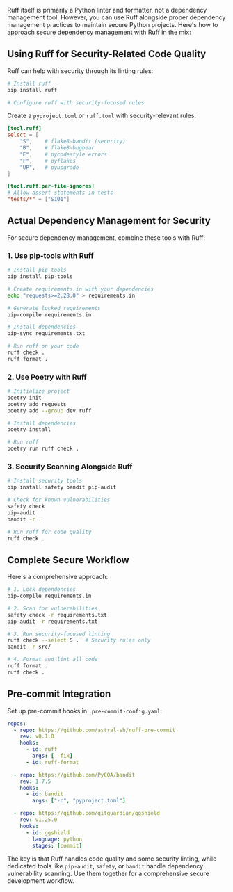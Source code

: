 Ruff itself is primarily a Python linter and formatter, not a dependency management tool. However, you can use Ruff alongside proper dependency management practices to maintain secure Python projects. Here's how to approach secure dependency management with Ruff in the mix:

## Using Ruff for Security-Related Code Quality

Ruff can help with security through its linting rules:

```bash
# Install ruff
pip install ruff

# Configure ruff with security-focused rules
```

Create a `pyproject.toml` or `ruff.toml` with security-relevant rules:

```toml
[tool.ruff]
select = [
    "S",    # flake8-bandit (security)
    "B",    # flake8-bugbear
    "E",    # pycodestyle errors
    "F",    # pyflakes
    "UP",   # pyupgrade
]

[tool.ruff.per-file-ignores]
# Allow assert statements in tests
"tests/*" = ["S101"]
```

## Actual Dependency Management for Security

For secure dependency management, combine these tools with Ruff:

### 1. Use pip-tools with Ruff
```bash
# Install pip-tools
pip install pip-tools

# Create requirements.in with your dependencies
echo "requests>=2.28.0" > requirements.in

# Generate locked requirements
pip-compile requirements.in

# Install dependencies
pip-sync requirements.txt

# Run ruff on your code
ruff check .
ruff format .
```

### 2. Use Poetry with Ruff
```bash
# Initialize project
poetry init
poetry add requests
poetry add --group dev ruff

# Install dependencies
poetry install

# Run ruff
poetry run ruff check .
```

### 3. Security Scanning Alongside Ruff
```bash
# Install security tools
pip install safety bandit pip-audit

# Check for known vulnerabilities
safety check
pip-audit
bandit -r .

# Run ruff for code quality
ruff check .
```

## Complete Secure Workflow

Here's a comprehensive approach:

```bash
# 1. Lock dependencies
pip-compile requirements.in

# 2. Scan for vulnerabilities
safety check -r requirements.txt
pip-audit -r requirements.txt

# 3. Run security-focused linting
ruff check --select S .  # Security rules only
bandit -r src/

# 4. Format and lint all code
ruff format .
ruff check .
```

## Pre-commit Integration

Set up pre-commit hooks in `.pre-commit-config.yaml`:

```yaml
repos:
  - repo: https://github.com/astral-sh/ruff-pre-commit
    rev: v0.1.0
    hooks:
      - id: ruff
        args: [--fix]
      - id: ruff-format

  - repo: https://github.com/PyCQA/bandit
    rev: 1.7.5
    hooks:
      - id: bandit
        args: ["-c", "pyproject.toml"]

  - repo: https://github.com/gitguardian/ggshield
    rev: v1.25.0
    hooks:
      - id: ggshield
        language: python
        stages: [commit]
```

The key is that Ruff handles code quality and some security linting, while dedicated tools like `pip-audit`, `safety`, or `bandit` handle dependency vulnerability scanning. Use them together for a comprehensive secure development workflow.
